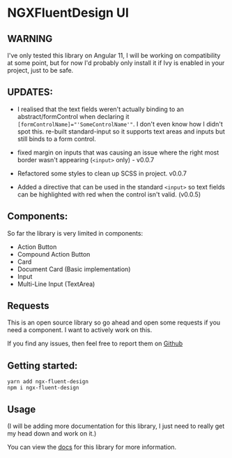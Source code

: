 # NGXFluentDesign UI

## WARNING

I've only tested this library on Angular 11, I will be working on compatibility at some point, but for now I'd probably only install it if Ivy is enabled in your project, just to be safe.

## UPDATES: 

- I realised that the text fields weren't actually binding to an abstract/formControl when declaring it
`[formControlName]="'SomeControlName'"`. I don't even know how I didn't spot this. re-built standard-input so it supports text areas and inputs but still binds to a form control.

- fixed margin on inputs that was causing an issue where the right most border wasn't appearing (`<input>` only) - v0.0.7

- Refactored some styles to clean up SCSS in project. v0.0.7

- Added a directive that can be used in the standard `<input>` so text fields can be highlighted with red when the control isn't valid. (v0.0.5)

## Components: 

So far the library is very limited in components:

- Action Button
- Compound Action Button
- Card
- Document Card (Basic implementation)
- Input 
- Multi-Line Input (TextArea)

## Requests

This is an open source library so go ahead and open some requests if you need a component. I want to actively work on this.

If you find any issues, then feel free to report them on [Github](https://github.com/Dud3core-webdev/ngx-fluent-design-ui)

## Getting started: 

`yarn add ngx-fluent-design`\
`npm i ngx-fluent-design`

## Usage

(I will be adding more documentation for this library, I just need to really get my head down and work on it.)

You can view the [docs](https://ngx-fluent-design.mfwebdev.net/home) for this library for more information.
